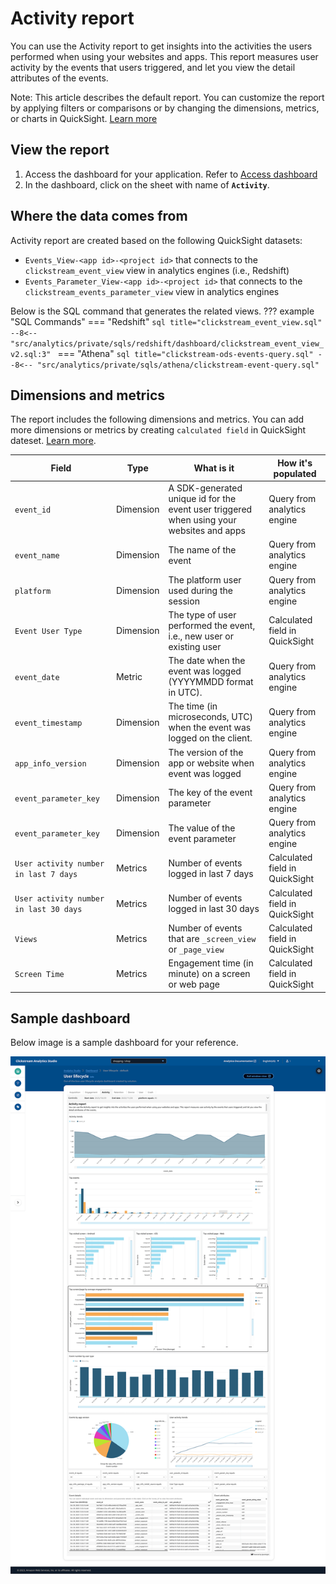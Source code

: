 # Activity report
You can use the Activity report to get insights into the activities the users performed when using your websites and apps. This report measures user activity by the events that users triggered, and let you view the detail attributes of the events.

Note: This article describes the default report. You can customize the report by applying filters or comparisons or by changing the dimensions, metrics, or charts in QuickSight. [Learn more](https://docs.aws.amazon.com/quicksight/latest/user/working-with-visuals.html)


## View the report
1. Access the dashboard for your application. Refer to [Access dashboard](index.md)
2. In the dashboard, click on the sheet with name of **`Activity`**.

## Where the data comes from
Activity report are created based on the following QuickSight datasets:

- `Events_View-<app id>-<project id>` that connects to the `clickstream_event_view` view in analytics engines (i.e., Redshift)
- `Events_Parameter_View-<app id>-<project id>` that connects to the `clickstream_events_parameter_view` view in analytics engines  

Below is the SQL command that generates the related views.
??? example "SQL Commands"
    === "Redshift"
        ```sql title="clickstream_event_view.sql"
        --8<-- "src/analytics/private/sqls/redshift/dashboard/clickstream_event_view_v2.sql:3"
        ```
    === "Athena"
        ```sql title="clickstream-ods-events-query.sql"
        --8<-- "src/analytics/private/sqls/athena/clickstream-event-query.sql"
        ```

## Dimensions and metrics
The report includes the following dimensions and metrics. You can add more dimensions or metrics by creating `calculated field` in QuickSight dateset. [Learn more](https://docs.aws.amazon.com/quicksight/latest/user/adding-a-calculated-field-analysis.html). 

|Field | Type| What is it | How it's populated|
|----------|---|---------|--------------------|
|`event_id`| Dimension | A SDK-generated unique id for the event user triggered when using your websites and apps | Query from analytics engine|
|`event_name`| Dimension |The name of the event  | Query from analytics engine|
|`platform`| Dimension | The platform user used during the session  | Query from analytics engine|
|`Event User Type`| Dimension | The type of user performed the event, i.e., new user or existing user  | Calculated field in QuickSight|
|`event_date`| Metric | The date when the event was logged (YYYYMMDD format in UTC).  | Query from analytics engine|
|`event_timestamp`| Dimension | The time (in microseconds, UTC) when the event was logged on the client. | Query from analytics engine|
|`app_info_version`| Dimension | The version of the app or website when event was logged  | Query from analytics engine|
|`event_parameter_key`| Dimension | The key of the event parameter  | Query from analytics engine|
|`event_parameter_key`| Dimension | The value of the event parameter  | Query from analytics engine|
|`User activity number in last 7 days`| Metrics | Number of events logged in last 7 days  | Calculated field in QuickSight|
|`User activity number in last 30 days`| Metrics | Number of events logged in last 30 days  | Calculated field in QuickSight|
|`Views`| Metrics | Number of events that are `_screen_view` or `_page_view`  | Calculated field in QuickSight|
|`Screen Time`| Metrics | Engagement time (in minute) on a screen or web page  | Calculated field in QuickSight|


## Sample dashboard
Below image is a sample dashboard for your reference.

![dashboard-activity](../../images/analytics/dashboard/activity.png)